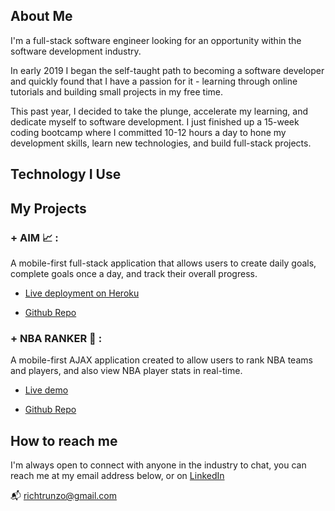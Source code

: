 ## About Me

I'm a full-stack software engineer looking for an opportunity within the software development industry.

In early 2019 I began the self-taught path to becoming a software developer and quickly found that I have a passion for it - learning through online tutorials and building small projects in my free time.

This past year, I decided to take the plunge, accelerate my learning, and dedicate myself to software development. I just finished up a 15-week coding bootcamp where I committed 10-12 hours a day to hone my development skills, learn new technologies, and build full-stack projects.

## Technology I Use

## My Projects

### + AIM :chart_with_upwards_trend: :

A mobile-first full-stack application that allows users to create daily goals, complete goals once a day, and track their overall progress.

+ [Live deployment on Heroku](https://aim-goal-setting.herokuapp.com/)

+ [Github Repo](https://github.com/richtrunzo/aim-goal-setting-app)



### + NBA RANKER :basketball: :

A mobile-first AJAX application created to allow users to rank NBA teams and players, and also view NBA player stats in real-time.

+ [Live demo](https://richtrunzo.github.io/nba-ranker/)

+ [Github Repo](https://github.com/richtrunzo/nba-ranker)

## How to reach me

I'm always open to connect with anyone in the industry to chat, you can reach me at my email address below, or on [LinkedIn](https://www.linkedin.com/in/richardtrunzo/)

:mailbox_with_mail: richtrunzo@gmail.com 

<!--
**richtrunzo/richtrunzo** is a ✨ _special_ ✨ repository because its `README.md` (this file) appears on your GitHub profile.



Here are some ideas to get you started:

- 🔭 I’m currently working on ...
- 🌱 I’m currently learning ...
- 👯 I’m looking to collaborate on ...
- 🤔 I’m looking for help with ...
- 💬 Ask me about ...
- 📫 How to reach me: ...
- 😄 Pronouns: ...
- ⚡ Fun fact: ...
-->
